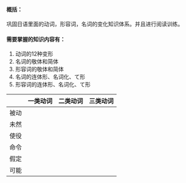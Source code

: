 #### 概括：
巩固日语里面的动词，形容词，名词的变化知识体系。并且进行阅读训练。

#### 需要掌握的知识内容有：
1.	动词的12种变形
2.	名词的敬体和简体
3.	形容词的敬体和简体
4.	名词的连体形、名词化、て形
5.	形容词的连体形、名词化、て形


| | 一类动词 | 二类动词 | 三类动词 |
| - | - | - | - |
| 被动 | | |  |
| 未然 | | |  |
| 使役 | | |  |
| 命令 | | |  |
| 假定 | | |  |
| 可能 | | |  |
